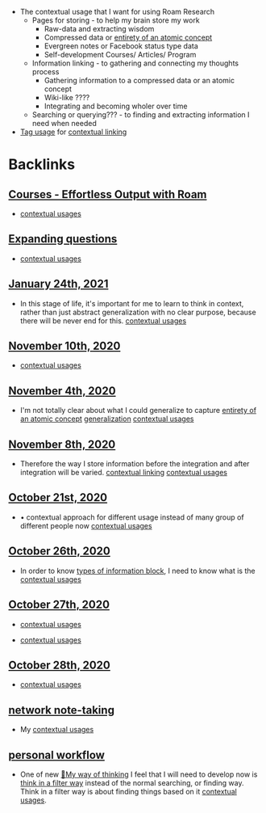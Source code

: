 - The contextual usage that I want for using Roam Research
    - Pages for storing - to help my brain store my work
        - Raw-data and extracting wisdom
        - Compressed data or [entirety of an atomic concept](<entirety of an atomic concept.md>)
        - Evergreen notes or Facebook status type data
        - Self-development Courses/ Articles/ Program
    - Information linking - to gathering and connecting my thoughts process
        - Gathering information to a compressed data or an atomic concept 
        - Wiki-like ????
        - Integrating and becoming wholer over time
    - Searching or querying??? - to finding and extracting information I need when needed
- [Tag usage](<Tag usage.md>) for [contextual linking](<contextual linking.md>)

# Backlinks
## [Courses - Effortless Output with Roam](<Courses - Effortless Output with Roam.md>)
- [contextual usages](<contextual usages.md>)

## [Expanding questions](<Expanding questions.md>)
- [contextual usages](<contextual usages.md>)

## [January 24th, 2021](<January 24th, 2021.md>)
- In this stage of life, it's important for me to learn to think in context, rather than just abstract generalization with no clear purpose, because there will be never end for this. [contextual usages](<contextual usages.md>)

## [November 10th, 2020](<November 10th, 2020.md>)
- [contextual usages](<contextual usages.md>)

## [November 4th, 2020](<November 4th, 2020.md>)
- I'm not totally clear about what I could generalize to capture [entirety of an atomic concept](<entirety of an atomic concept.md>) [generalization](<generalization.md>) [contextual usages](<contextual usages.md>)

## [November 8th, 2020](<November 8th, 2020.md>)
- Therefore the way I store information before the integration and after integration will be varied. [contextual linking](<contextual linking.md>) [contextual usages](<contextual usages.md>)

## [October 21st, 2020](<October 21st, 2020.md>)
- •	contextual approach for different usage instead of many group of different people now [contextual usages](<contextual usages.md>)

## [October 26th, 2020](<October 26th, 2020.md>)
- In order to know [types of information block](<types of information block.md>), I need to know what is the [contextual usages](<contextual usages.md>)

## [October 27th, 2020](<October 27th, 2020.md>)
- [contextual usages](<contextual usages.md>)

- [contextual usages](<contextual usages.md>)

## [October 28th, 2020](<October 28th, 2020.md>)
- [contextual usages](<contextual usages.md>)

## [network note-taking](<network note-taking.md>)
- My [contextual usages](<contextual usages.md>)

## [personal workflow](<personal workflow.md>)
- One of new [🌱My way of thinking](<🌱My way of thinking.md>) I feel that I will need to develop now is [think in a filter way](<think in a filter way.md>) instead of the normal searching, or finding way. Think in a filter way is about finding things based on it [contextual usages](<contextual usages.md>).

